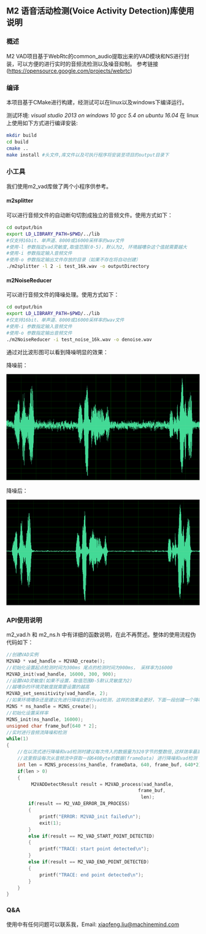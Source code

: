 ## M2 语音活动检测(Voice Activity Detection)库使用说明

### 概述

M2 VAD项目基于WebRtc的common_audio提取出来的VAD模块和NS进行封装，可以方便的进行实时的音频流检测以及噪音抑制。
参考链接 (https://opensource.google.com/projects/webrtc)

### 编译

本项目基于CMake进行构建，经测试可以在linux以及windows下编译运行。

测试环境:
*visual studio 2013 on windows 10*
*gcc 5.4 on ubuntu 16.04*
在 linux 上使用如下方式进行编译安装:
```bash
mkdir build
cd build
cmake ..
make install #头文件,库文件以及可执行程序将安装至项目的output目录下 
```

### 小工具
我们使用m2_vad库做了两个小程序供参考。
#### m2splitter
可以进行音频文件的自动断句切割成独立的音频文件。使用方式如下：
```bash
cd output/bin
export LD_LIBRARY_PATH=$PWD/../lib
#仅支持16bit、单声道、8000或16000采样率的wav文件
#使用-l 参数指定vad灵敏度,取值范围(0-5)，默认为2, 环境越嘈杂这个值就需要越大
#使用-i 参数指定输入音频文件
#使用-o 参数指定输出文件存放的目录（如果不存在将自动创建）
./m2splitter -l 2 -i test_16k.wav -o outputDirectory
```
#### m2NoiseReducer
可以进行音频文件的降噪处理。使用方式如下：
```bash
cd output/bin
export LD_LIBRARY_PATH=$PWD/../lib
#仅支持16bit、单声道、8000或16000采样率的wav文件
#使用-i 参数指定输入音频文件
#使用-o 参数指定输出音频文件
./m2NoiseReducer -i test_noise_16k.wav -o denoise.wav
```

通过对比波形图可以看到降噪明显的效果：

降噪前：

![降噪前](before.png "降噪前波形")

降噪后：

![降噪后](after.png "降噪后波形")

### API使用说明

m2_vad.h 和 m2_ns.h 中有详细的函数说明，在此不再赘述。整体的使用流程伪代码如下：

```c
//创建VAD实例
M2VAD * vad_handle = M2VAD_create();
//初始化设置起点检测时间为300ms 尾点的检测时间为900ms， 采样率为16000
M2VAD_init(vad_handle, 16000, 300, 900);
//设置VAD灵敏度(如果不设置，取值范围0-5默认灵敏度为2)
//越嘈杂的环境灵敏度就需要设置的越高
M2VAD_set_sensitivity(vad_handle, 2);
//如果环境嘈杂还是建议先进行降噪在进行vad检测，这样的效果会更好，下面一段创建一个降噪实例
M2NS * ns_handle = M2NS_create();
//初始化设置采样率
M2NS_init(ns_handle, 16000);
unsigned char frame_buf[640 * 2];
//实时进行音频流降噪和检测
while(1)
{
    //在以流式进行降噪和vad检测时建议每次传入的数据量为320字节的整数倍,这样效率最高
    //这里假设每次从音频流中获取一段640Byte的数据(frameData) 进行降噪和vad检测
    int len = M2NS_process(ns_handle, frameData, 640, frame_buf, 640*2);
    if(len > 0)
    {
         M2VADDetectResult result = M2VAD_process(vad_handle,
                                                frame_buf,
                                                 len);
        if(result == M2_VAD_ERROR_IN_PROCESS)
        {
            printf("ERROR: M2VAD_init failed\n");
            exit(1);
        }
        else if(result == M2_VAD_START_POINT_DETECTED)
        {
            printf("TRACE: start point detected\n");
        }
        else if(result == M2_VAD_END_POINT_DETECTED)
        {
            printf("TRACE: end point detected\n");
        }   
    }
}
```

### Q&A

使用中有任何问题可以联系我，Email: xiaofeng.liu@machinemind.com

